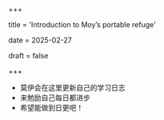 +++

title = 'Introduction to Moy’s portable refuge'

date = 2025-02-27

draft = false

+++



* 莫伊会在这里更新自己的学习日志
* 来勉励自己每日都进步
* 希望能做到日更吧！